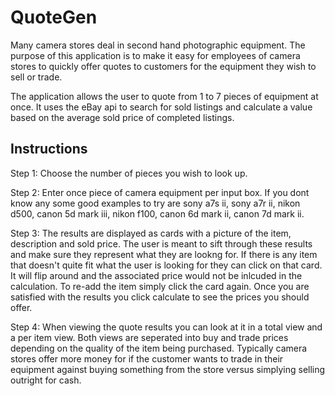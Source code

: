 # QuoteGen

Many camera stores deal in second hand photographic equipment. The purpose of this application is to 
make it easy for employees of camera stores to quickly offer quotes to customers for the equipment
they wish to sell or trade.

The application allows the user to quote from 1 to 7 pieces of equipment at once. It uses the eBay api to search for sold listings and calculate a value based on the average sold price of completed listings.  

## Instructions

Step 1: Choose the number of pieces you wish to look up. 

Step 2: Enter once piece of camera equipment per input box. If you dont know any some good examples to try are sony a7s ii, sony a7r ii, nikon d500, canon 5d mark iii, nikon f100, canon 6d mark ii, canon 7d mark ii.

Step 3: The results are displayed as cards with a picture of the item, description and sold price. The user is meant to sift through these results and make sure they represent what they are lookng for. If there is
any item that doesn't quite fit what the user is looking for they can click on that card. It will flip around and the associated price would not be inlcuded in the calculation. To re-add the item simply click the card
again. Once you are satisfied with the results you click calculate to see the prices you should offer. 

Step 4: When viewing the quote results you can look at it in a total view and a per item view. Both views are seperated into buy and trade prices depending on the quality of the item being purchased. Typically camera
stores offer more money for if the customer wants to trade in their equipment against buying something from the store versus simplying selling outright for cash. 



